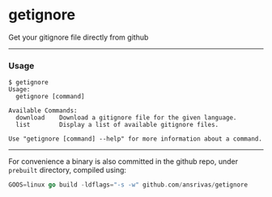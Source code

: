 # getignore
Get your gitignore file directly from github

---
### Usage
```
$ getignore
Usage:
  getignore [command]

Available Commands:
  download    Download a gitignore file for the given language.
  list        Display a list of available gitignore files.

Use "getignore [command] --help" for more information about a command.
```

---
For convenience a binary is also committed in the github repo, under `prebuilt` directory, compiled using:

```go
GOOS=linux go build -ldflags="-s -w" github.com/ansrivas/getignore
```
